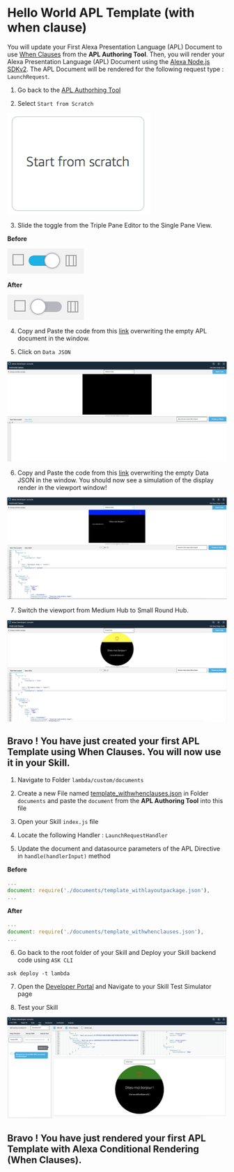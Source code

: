 # Hello World APL Template (with when clause)

You will update your First Alexa Presentation Language (APL) Document to use [When Clauses](https://developer.amazon.com/docs/alexa-presentation-language/apl-conditional-component-inflation.html) from the **APL Authoring Tool**.
Then, you will render your Alexa Presentation Language (APL) Document using the [Alexa Node.js SDKv2](https://github.com/alexa/alexa-skills-kit-sdk-for-nodejs). The APL Document will be rendered for the following request type : ```LaunchRequest```.


1. Go back to the [APL Authorhing Tool](https://developer.amazon.com/alexa/console/ask/displays)

2. Select `Start from Scratch`

![start-from-scratch](./images/button-start-from-scratch.png)

3. Slide the toggle from the Triple Pane Editor to the Single Pane View.

**Before**

![toggle-layout](./images/toggle-layout-view.png)

**After**

![toggle-code](./images/toggle-code-view.png)

4. Copy and Paste the code from this [link](../lambda/custom/documents/template_withwhenclauses.json) overwriting the empty APL document in the window.

5. Click on `Data JSON`

![data-json](./images/data-json.png)

6. Copy and Paste the code from this [link](../lambda/custom/datasources/datasource.json) overwriting the empty Data JSON in the window. You should now see a simulation of the display render in the viewport window!

![medium-hub](./images/when-clause-medium-hub.png)


7. Switch the viewport from Medium Hub to Small Round Hub.

![small-hub](./images/when-clause-small-hub.png)

## Bravo ! You have just created your first APL Template using When Clauses. You will now use it in your Skill.


1. Navigate to Folder ```lambda/custom/documents```

2. Create a new File named [template_withwhenclauses.json](../lambda/custom/documents/template_withwhenclauses.json) in Folder ```documents``` and paste the `document` from the **APL Authoring Tool** into this file

3. Open your Skill ```index.js``` file

4. Locate the following Handler : `LaunchRequestHandler`

5. Update the document and datasource parameters of the APL Directive in ```handle(handlerInput)```  method

**Before**

```javascript
...
document: require('./documents/template_withlayoutpackage.json'),
...
```

**After**
```javascript
...
document: require('./documents/template_withwhenclauses.json'),
...
```

6. Go back to the root folder of your Skill and Deploy your Skill backend code using ```ASK CLI```

```
ask deploy -t lambda
```

7. Open the [Developer Portal](https://developer.amazon.com/alexa/console/ask) and Navigate to your Skill Test Simulator page

8. Test your Skill

![simulator](./images/simulator-layout-package.png)

## Bravo ! You have just rendered your first APL Template with Alexa Conditional Rendering (When Clauses).
